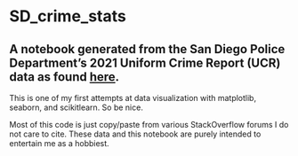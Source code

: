 # SD_crime_stats

## A notebook generated from the San Diego Police Department’s 2021 Uniform Crime Report (UCR) data as found [here](https://www.sandiego.gov/police/data-transparency/crime-statistics/annual-crime-report).


This is one of my first attempts at data visualization with matplotlib, seaborn, and scikitlearn. So be nice.

Most of this code is just copy/paste from various StackOverflow forums I do not care to cite. These data and this notebook are purely intended to entertain me as a hobbiest.
